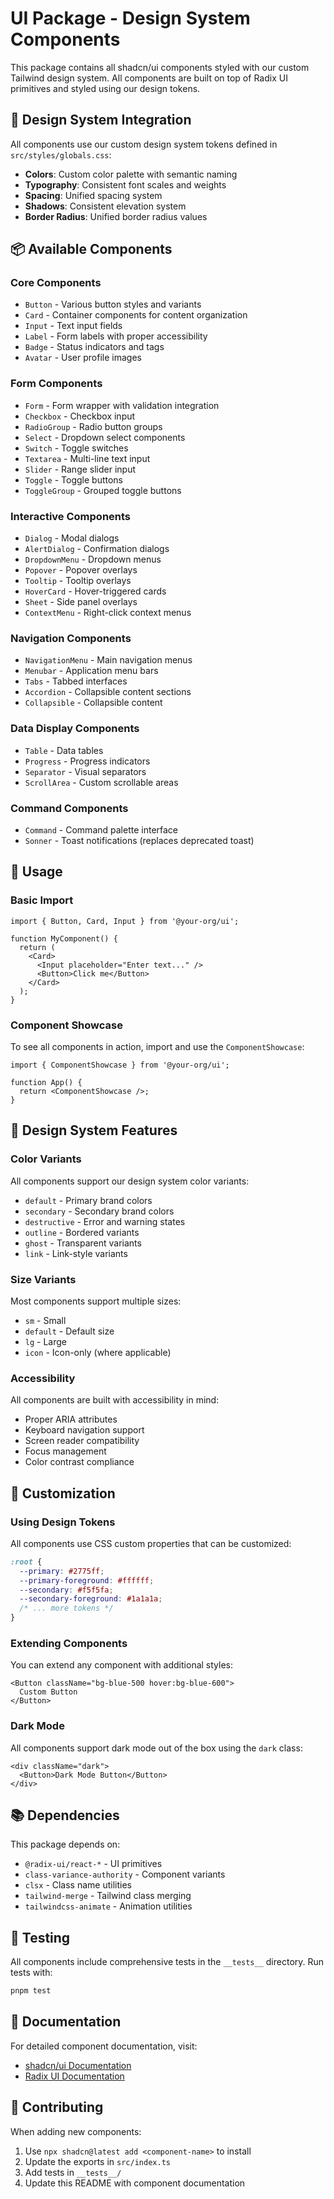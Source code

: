 # UI Package - Design System Components

This package contains all shadcn/ui components styled with our custom Tailwind design system. All components are built on top of Radix UI primitives and styled using our design tokens.

## 🎨 Design System Integration

All components use our custom design system tokens defined in `src/styles/globals.css`:

- **Colors**: Custom color palette with semantic naming
- **Typography**: Consistent font scales and weights
- **Spacing**: Unified spacing system
- **Shadows**: Consistent elevation system
- **Border Radius**: Unified border radius values

## 📦 Available Components

### Core Components
- `Button` - Various button styles and variants
- `Card` - Container components for content organization
- `Input` - Text input fields
- `Label` - Form labels with proper accessibility
- `Badge` - Status indicators and tags
- `Avatar` - User profile images

### Form Components
- `Form` - Form wrapper with validation integration
- `Checkbox` - Checkbox input
- `RadioGroup` - Radio button groups
- `Select` - Dropdown select components
- `Switch` - Toggle switches
- `Textarea` - Multi-line text input
- `Slider` - Range slider input
- `Toggle` - Toggle buttons
- `ToggleGroup` - Grouped toggle buttons

### Interactive Components
- `Dialog` - Modal dialogs
- `AlertDialog` - Confirmation dialogs
- `DropdownMenu` - Dropdown menus
- `Popover` - Popover overlays
- `Tooltip` - Tooltip overlays
- `HoverCard` - Hover-triggered cards
- `Sheet` - Side panel overlays
- `ContextMenu` - Right-click context menus

### Navigation Components
- `NavigationMenu` - Main navigation menus
- `Menubar` - Application menu bars
- `Tabs` - Tabbed interfaces
- `Accordion` - Collapsible content sections
- `Collapsible` - Collapsible content

### Data Display Components
- `Table` - Data tables
- `Progress` - Progress indicators
- `Separator` - Visual separators
- `ScrollArea` - Custom scrollable areas

### Command Components
- `Command` - Command palette interface
- `Sonner` - Toast notifications (replaces deprecated toast)

## 🚀 Usage

### Basic Import
```tsx
import { Button, Card, Input } from '@your-org/ui';

function MyComponent() {
  return (
    <Card>
      <Input placeholder="Enter text..." />
      <Button>Click me</Button>
    </Card>
  );
}
```

### Component Showcase
To see all components in action, import and use the `ComponentShowcase`:

```tsx
import { ComponentShowcase } from '@your-org/ui';

function App() {
  return <ComponentShowcase />;
}
```

## 🎯 Design System Features

### Color Variants
All components support our design system color variants:
- `default` - Primary brand colors
- `secondary` - Secondary brand colors
- `destructive` - Error and warning states
- `outline` - Bordered variants
- `ghost` - Transparent variants
- `link` - Link-style variants

### Size Variants
Most components support multiple sizes:
- `sm` - Small
- `default` - Default size
- `lg` - Large
- `icon` - Icon-only (where applicable)

### Accessibility
All components are built with accessibility in mind:
- Proper ARIA attributes
- Keyboard navigation support
- Screen reader compatibility
- Focus management
- Color contrast compliance

## 🔧 Customization

### Using Design Tokens
All components use CSS custom properties that can be customized:

```css
:root {
  --primary: #2775ff;
  --primary-foreground: #ffffff;
  --secondary: #f5f5fa;
  --secondary-foreground: #1a1a1a;
  /* ... more tokens */
}
```

### Extending Components
You can extend any component with additional styles:

```tsx
<Button className="bg-blue-500 hover:bg-blue-600">
  Custom Button
</Button>
```

### Dark Mode
All components support dark mode out of the box using the `dark` class:

```tsx
<div className="dark">
  <Button>Dark Mode Button</Button>
</div>
```

## 📚 Dependencies

This package depends on:
- `@radix-ui/react-*` - UI primitives
- `class-variance-authority` - Component variants
- `clsx` - Class name utilities
- `tailwind-merge` - Tailwind class merging
- `tailwindcss-animate` - Animation utilities

## 🧪 Testing

All components include comprehensive tests in the `__tests__` directory. Run tests with:

```bash
pnpm test
```

## 📖 Documentation

For detailed component documentation, visit:
- [shadcn/ui Documentation](https://ui.shadcn.com/)
- [Radix UI Documentation](https://www.radix-ui.com/)

## 🤝 Contributing

When adding new components:
1. Use `npx shadcn@latest add <component-name>` to install
2. Update the exports in `src/index.ts`
3. Add tests in `__tests__/`
4. Update this README with component documentation 